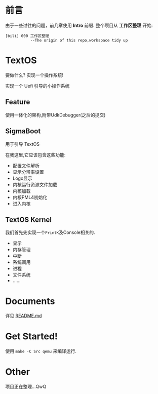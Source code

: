 # 前言

由于一些过往的问题，前几章使用 **Intro** 前缀.
整个项目从 **工作区整理** 开始:

```
[bili] 000 工作区整理
           --The origin of this repo,workspace tidy up
```

# TextOS

要做什么? 实现一个操作系统!

实现一个 Uefi 引导的小操作系统

## Feature

使用一体化的架构,附带UdkDebugger(之后的提交)

## SigmaBoot

用于引导 TextOS

在我这里,它应该包含这些功能:

- 配置文件解析
- 显示分辨率设置
- Logo显示
- 内核运行资源文件加载
- 内核加载
- 内核PML4初始化
- 进入内核

## TextOS Kernel

我们首先先实现一个`PrintK`及Console相关的.

- 显示
- 内存管理
- 中断
- 系统调用
- 进程
- 文件系统
- ......

# Documents

详见 [README.md](../README.md#参考资料)

# Get Started!

使用 `make -C Src qemu` 来编译运行.

# Other

项目正在整理...QwQ
